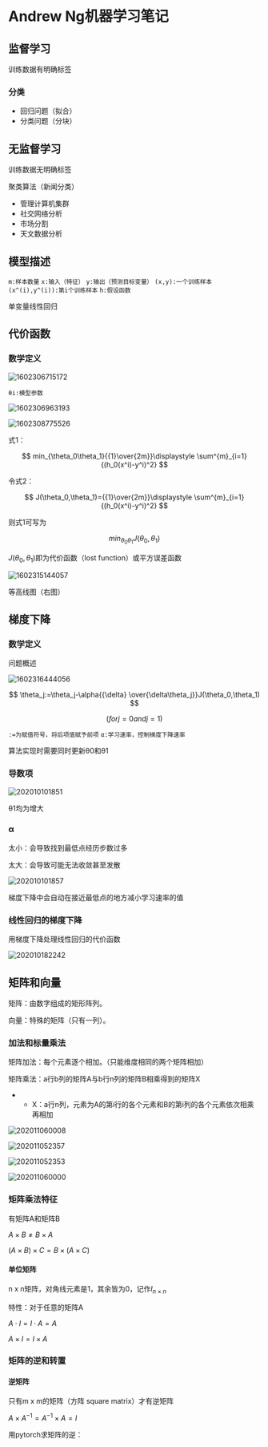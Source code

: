 # Andrew Ng机器学习笔记

## 监督学习

训练数据有明确标签

### 分类

- 回归问题（拟合）
- 分类问题（分块）

## 无监督学习

训练数据无明确标签

聚类算法（新闻分类）

- 管理计算机集群
- 社交网络分析
- 市场分割
- 天文数据分析

## 模型描述

`m:样本数量` `x:输入（特征）` `y:输出（预测目标变量）` `(x,y):一个训练样本` `(x^(i),y^(i)):第i个训练样本` `h:假设函数` 

单变量线性回归

## 代价函数

### 数学定义

![1602306715172](image/1602306715172.png)

`θi:模型参数` 

![1602306963193](image/1602306963193.png)

![1602308775526](image/1602308775526.png)

式1：

$$
min_{\theta_0\theta_1}{{1}\over{2m}}\displaystyle \sum^{m}_{i=1}{(h_0(x^i)-y^i)^2}
$$

令式2：

$$
J(\theta_0,\theta_1)={{1}\over{2m}}\displaystyle \sum^{m}_{i=1}{(h_0(x^i)-y^i)^2}
$$

则式1可写为

$$
min_{\theta_0\theta_1}J(\theta_0,\theta_1)
$$

$J(\theta_0,\theta_1)$即为代价函数（lost function）或平方误差函数

![1602315144057](image/1602315144057.png)

等高线图（右图）

## 梯度下降

### 数学定义

问题概述

![1602316444056](image/1602316444056.png)


$$
\theta_j:=\theta_j-\alpha{{\delta} \over{\delta\theta_j}}J(\theta_0,\theta_1)
$$

$$
(for j=0 and j=1)
$$

`:=为赋值符号，将后项值赋予前项` `α:学习速率，控制梯度下降速率` 

算法实现时需要同时更新θ0和θ1

### 导数项

![202010101851](image/202010101851.JPG)

θ1均为增大

### α

太小：会导致找到最低点经历步数过多

太大：会导致可能无法收敛甚至发散

![202010101857](image/202010101857.JPG)

梯度下降中会自动在接近最低点的地方减小学习速率的值

### 线性回归的梯度下降

用梯度下降处理线性回归的代价函数

![202010182242](image/202010182242.JPG)

## 矩阵和向量

矩阵：由数字组成的矩形阵列。

向量：特殊的矩阵（只有一列）。

### 加法和标量乘法

矩阵加法：每个元素逐个相加。（只能维度相同的两个矩阵相加）

矩阵乘法：a行b列的矩阵A与b行n列的矩阵B相乘得到的矩阵X

- - X：a行n列，元素为A的第i行的各个元素和B的第i列的各个元素依次相乘再相加

![202011060008](image/202011060008.JPG)

![202011052357](image/202011052357.JPG)

![202011052353](image/202011052353.JPG)

[^预测房子的价格1]: 使用矩阵向量乘法使计算机更好的运算

![202011060000](image/202011060000.JPG)

[^预测房子的价格2]: 使用矩阵乘法使计算机更好的运算

### 矩阵乘法特征

有矩阵A和矩阵B

$A\times B \neq B\times A$ 

$(A\times B )\times C= B\times (A\times C)$ 

#### 单位矩阵

n x n矩阵，对角线元素是1，其余皆为0，记作$I_{n\times n}$

特性：对于任意的矩阵A

$A\cdot I = I\cdot A=A$ 

$A\times I = I\times A$

### 矩阵的逆和转置

#### 逆矩阵

只有m x m的矩阵（方阵 square matrix）才有逆矩阵

$A\times A^{-1} = A^{-1}\times A=I$

用pytorch求矩阵的逆：
